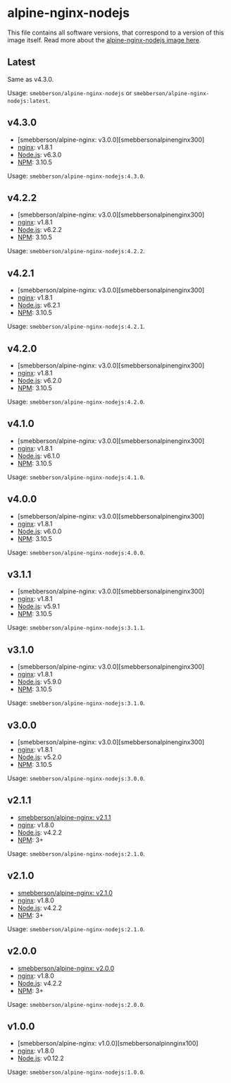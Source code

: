 # alpine-nginx-nodejs

This file contains all software versions, that correspond to a version of this image itself. Read more about the [alpine-nginx-nodejs image here][alpinenginxnodejs].

## Latest

Same as v4.3.0.

Usage: `smebberson/alpine-nginx-nodejs` or `smebberson/alpine-nginx-nodejs:latest`.

## v4.3.0

- [smebberson/alpine-nginx: v3.0.0][smebbersonalpinenginx300]
- [nginx][nginx]: v1.8.1
- [Node.js][nodejs]: v6.3.0
- [NPM][npm]: 3.10.5

Usage: `smebberson/alpine-nginx-nodejs:4.3.0`.

## v4.2.2

- [smebberson/alpine-nginx: v3.0.0][smebbersonalpinenginx300]
- [nginx][nginx]: v1.8.1
- [Node.js][nodejs]: v6.2.2
- [NPM][npm]: 3.10.5

Usage: `smebberson/alpine-nginx-nodejs:4.2.2`.

## v4.2.1

- [smebberson/alpine-nginx: v3.0.0][smebbersonalpinenginx300]
- [nginx][nginx]: v1.8.1
- [Node.js][nodejs]: v6.2.1
- [NPM][npm]: 3.10.5

Usage: `smebberson/alpine-nginx-nodejs:4.2.1`.

## v4.2.0

- [smebberson/alpine-nginx: v3.0.0][smebbersonalpinenginx300]
- [nginx][nginx]: v1.8.1
- [Node.js][nodejs]: v6.2.0
- [NPM][npm]: 3.10.5

Usage: `smebberson/alpine-nginx-nodejs:4.2.0`.

## v4.1.0

- [smebberson/alpine-nginx: v3.0.0][smebbersonalpinenginx300]
- [nginx][nginx]: v1.8.1
- [Node.js][nodejs]: v6.1.0
- [NPM][npm]: 3.10.5

Usage: `smebberson/alpine-nginx-nodejs:4.1.0`.

## v4.0.0

- [smebberson/alpine-nginx: v3.0.0][smebbersonalpinenginx300]
- [nginx][nginx]: v1.8.1
- [Node.js][nodejs]: v6.0.0
- [NPM][npm]: 3.10.5

Usage: `smebberson/alpine-nginx-nodejs:4.0.0`.

## v3.1.1

- [smebberson/alpine-nginx: v3.0.0][smebbersonalpinenginx300]
- [nginx][nginx]: v1.8.1
- [Node.js][nodejs]: v5.9.1
- [NPM][npm]: 3.10.5

Usage: `smebberson/alpine-nginx-nodejs:3.1.1`.

## v3.1.0

- [smebberson/alpine-nginx: v3.0.0][smebbersonalpinenginx300]
- [nginx][nginx]: v1.8.1
- [Node.js][nodejs]: v5.9.0
- [NPM][npm]: 3.10.5

Usage: `smebberson/alpine-nginx-nodejs:3.1.0`.

## v3.0.0

- [smebberson/alpine-nginx: v3.0.0][smebbersonalpinenginx300]
- [nginx][nginx]: v1.8.1
- [Node.js][nodejs]: v5.2.0
- [NPM][npm]: 3.10.5

Usage: `smebberson/alpine-nginx-nodejs:3.0.0`.

## v2.1.1

- [smebberson/alpine-nginx: v2.1.1][smebbersonalpinenginx211]
- [nginx][nginx]: v1.8.0
- [Node.js][nodejs]: v4.2.2
- [NPM][npm]: 3+

Usage: `smebberson/alpine-nginx-nodejs:2.1.0`.

## v2.1.0

- [smebberson/alpine-nginx: v2.1.0][smebbersonalpinenginx210]
- [nginx][nginx]: v1.8.0
- [Node.js][nodejs]: v4.2.2
- [NPM][npm]: 3+

Usage: `smebberson/alpine-nginx-nodejs:2.1.0`.

## v2.0.0

- [smebberson/alpine-nginx: v2.0.0][smebbersonalpinenginx200]
- [nginx][nginx]: v1.8.0
- [Node.js][nodejs]: v4.2.2
- [NPM][npm]: 3+

Usage: `smebberson/alpine-nginx-nodejs:2.0.0`.

## v1.0.0

- [smebberson/alpine-nginx: v1.0.0][smebbersonalpinnginx100]
- [nginx][nginx]: v1.8.0
- [Node.js][nodejs]: v0.12.2

Usage: `smebberson/alpine-nginx-nodejs:1.0.0`.

[npm]: https://www.npmjs.com/
[nodejs]: https://nodejs.org/
[nginx]: http://nginx.org/
[alpinenginxnodejs]: https://github.com/smebberson/docker-alpine/tree/master/alpine-nginx-nodejs
[smebbersonalpinenginx211]: https://github.com/smebberson/docker-alpine/tree/alpine-nginx-v2.1.1/alpine-nginx
[smebbersonalpinenginx210]: https://github.com/smebberson/docker-alpine/tree/alpine-nginx-v2.1.0/alpine-nginx
[smebbersonalpinenginx200]: https://github.com/smebberson/docker-alpine/tree/alpine-nginx-v2.0.0/alpine-nginx
[smebbersonalpinenginx100]: https://github.com/smebberson/docker-alpine/tree/alpine-nginx-v1.0.0/alpine-nginx
